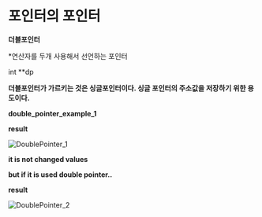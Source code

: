 # 포인터의 포인터

**더블포인터**

*연산자를 두개 사용해서 선언하는 포인터



int **dp



**더블포인터가 가르키는 것은 싱글포인터이다. 싱글 포인터의 주소값을 저장하기 위한 용도이다.**



**double_pointer_example_1**

<script src="https://gist.github.com/RileyKim/7ef90c00a3ce334463784f5854d4e1a3.js"></script>

**result**

![DoublePointer_1](https://user-images.githubusercontent.com/24997255/73250296-f4ec2400-41f9-11ea-94b3-5b93ea53933e.PNG)

**it is not changed values**

**but if it is used double pointer..**



<script src="https://gist.github.com/RileyKim/4fc5dff51e76afcbd4b909357cc5e684.js"></script>

**result**

![DoublePointer_2](https://user-images.githubusercontent.com/24997255/73250588-793ea700-41fa-11ea-8df3-025fef807b60.PNG)



